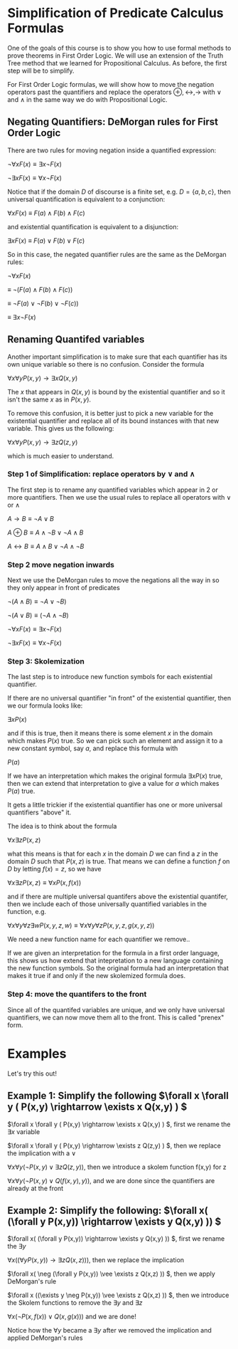 # Simplification of Predicate Calculus Formulas

One of the goals of this course is to show you how to use formal methods to prove theorems in First Order Logic.
We will use an extension of the Truth Tree method that we learned for Propositional Calculus. As before, the
first step will be to simplify.

For First Order Logic formulas, we will show how to move the negation operators past the quantifiers and
replace the operators $\oplus, \leftrightarrow, \rightarrow$ with $\vee$ and $\wedge$ in the same way we
do with Propositional Logic.

## Negating Quantifiers: DeMorgan rules for First Order Logic
There are two rules for moving negation inside a quantified expression:

$\neg \forall x F(x) \equiv \exists x \neg F(x)$

$\neg \exists x F(x) \equiv \forall x \neg F(x)$

Notice that if the domain $D$ of discourse is a finite set, e.g. $D=\{a,b,c\}$,
then universal quantification is equivalent to a conjunction:

$\forall x F(x)$  $\equiv$ $F(a) \wedge F(b) \wedge F(c)$

and existential quantification is equivalent to a disjunction:

$\exists x F(x)$  $\equiv$ $F(a) \vee F(b) \vee F(c)$

So in this case, the negated quantifier rules are the same as the DeMorgan rules:

$\neg \forall x F(x)$  

$\equiv$ $\neg ( F(a) \wedge F(b) \wedge F(c))$

$\equiv$ $\neg F(a) \vee \neg F(b) \vee \neg F(c))$

$\equiv$ $\exists x \neg F(x)$



## Renaming Quantifed variables
Another important simplification is to make sure that each quantifier has its own unique variable so there is no
confusion. Consider the formula

$\forall x \forall y  P(x,y) \rightarrow \exists x Q(x,y)$

The $x$ that appears in $Q(x,y)$ is bound by the existential quantifier and so it isn't the same $x$ as in $P(x,y)$.

To remove this confusion, it is better just to pick a new variable for the existential quantifier and replace all of its bound
instances with that new variable. This gives us the following:

$\forall x \forall y  P(x,y) \rightarrow \exists z Q(z,y)$

which is much easier to understand.

### Step 1 of Simplification: replace operators by $\vee$ and $\wedge$
The first step is to rename any quantified variables which appear in 2 or more quantifiers. Then we use the usual rules
to replace all operators with $\vee$ or $\wedge$

$A \rightarrow B \equiv \neg A \vee B$

$A \oplus B \equiv A\wedge \neg B \vee \neg A \wedge B$

$A \leftrightarrow B \equiv A\wedge B \vee \neg A \wedge \neg B$

### Step 2 move negation inwards
Next we use the DeMorgan rules to move the negations all the way in so they only appear in front of predicates

$\neg (A \wedge B) \equiv \neg A \vee \neg B)$

$\neg (A \vee B) \equiv (\neg A \wedge \neg B)$

$\neg \forall x F(x) \equiv \exists x \neg F(x)$

$\neg \exists x F(x) \equiv \forall x \neg F(x)$


### Step 3: Skolemization
The last step is to introduce new function symbols for each existential quantifier.

If there are no universal quantifier "in front" of the existential quantifier, then we our formula looks like:

$\exists x P(x)$

and if this is true, then it means there is some element $x$ in the domain which makes $P(x)$ true. So we can
pick such an element and assign it to a new constant symbol, say $a$, and replace this formula with

$P(a)$

If we have an interpretation which makes the original formula $\exists x P(x)$ true, then we can extend that interpretation to give a value
for $a$ which makes $P(a)$ true.

It gets a little trickier if the existential quantifier has one or more universal quantifiers "above" it.

The idea is to think about the formula

$\forall x \exists z P(x,z)$

what this means is that for each $x$ in the domain $D$ we can find a $z$ in the domain $D$ such that $P(x,z)$ is true.
That means we can define a function $f$ on $D$ by letting $f(x)=z$, so we have

$\forall x \exists z P(x,z) \equiv \forall x P(x,f(x))$

and if there are multiple universal quantifers above the existential quantifer, then we include each of those universally
quantified variables in the function, e.g.

$\forall x \forall y \forall z \exists w P(x,y,z,w) \equiv \forall x \forall y \forall z P(x,y,z,g(x,y,z))$

We need a new function name for each quantifier we remove..

If we are given an interpretation for the formula in a first order language, 
this shows us how extend that intepretation to a new language containing the new function symbols. 
So the original formula had an interpretation that makes it true if and only if the new skolemized formula does.

### Step 4: move the quantifers to the front
Since all of the quantifed variables are unique, and we only have universal quantifiers, we can now move them all to the front.
This is called "prenex" form.

# Examples
Let's try this out!

## Example 1: Simplify the following $\forall x \forall y ( P(x,y) \rightarrow \exists x Q(x,y) ) $

$\forall x \forall y ( P(x,y) \rightarrow \exists x Q(x,y) ) $, first we rename the $\exists x$ variable

$\forall x \forall y ( P(x,y) \rightarrow \exists z Q(z,y) ) $, then we replace the implication with a $\vee$

$\forall x \forall y ( \neg P(x,y) \vee \exists z Q(z,y))$, then we introduce a skolem function f(x,y) for z

$\forall x \forall y ( \neg P(x,y) \vee Q(f(x,y),y))$, and we are done since the quantifiers are already at the front


## Example 2: Simplify the following: $\forall x( (\forall y  P(x,y)) \rightarrow \exists y Q(x,y) )) $

$\forall x( (\forall y  P(x,y)) \rightarrow \exists y Q(x,y) )) $, first we rename the $\exists y$

$\forall x ((\forall y  P(x,y)) \rightarrow \exists z Q(x,z) ) )$, then we replace the implication

$\forall x( \neg (\forall y  P(x,y)) \vee \exists z Q(x,z) )) $, then we apply DeMorgan's rule

$\forall x ((\exists y  \neg P(x,y)) \vee \exists z Q(x,z) )) $, then we introduce the Skolem functions to remove the $\exists y$ and $\exists z$

$\forall x (\neg P(x,f(x)) \vee Q(x,g(x)))$ and we are done!

Notice how the $\forall y$ became a $\exists y$ after we removed the implication and applied DeMorgan's rules




